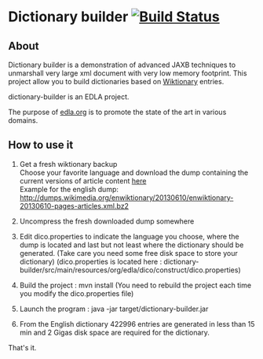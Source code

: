 # Dictionary builder [![Build Status](https://buildhive.cloudbees.com/job/newca12/job/dictionary-builder/badge/icon)](https://buildhive.cloudbees.com/job/newca12/job/dictionary-builder/)
## About ##
Dictionary builder is a demonstration of advanced JAXB techniques to unmarshall very large xml document with very low memory footprint. 
This project allow you to build dictionaries based on [Wiktionary](http://www.wiktionary.org/) entries.   

dictionary-builder is an EDLA project.

The purpose of [edla.org](http://www.edla.org) is to promote the state of the art in various domains.

## How to use it ##

1. Get a fresh wiktionary backup   
Choose your favorite language and download the dump containing the current versions of article content [here](http://download.wikimedia.org/backup-index.html)  
Example for the english dump:
http://dumps.wikimedia.org/enwiktionary/20130610/enwiktionary-20130610-pages-articles.xml.bz2

2. Uncompress the fresh downloaded dump somewhere

3. Edit dico.properties to indicate the language you choose, where the dump is located and last but not least where the dictionary should be generated. (Take care you need some free disk space to store your dictionary)
(dico.properties is located here : dictionary-builder/src/main/resources/org/edla/dico/construct/dico.properties)

4. Build the project : mvn install
(You need to rebuild the project each time you modify the dico.properties file)

5. Launch the program :  java -jar target/dictionary-builder.jar

6. From the English dictionary 422996 entries are generated in less than 15 min and 2 Gigas disk space are required for the dictionary.  

That's it.
